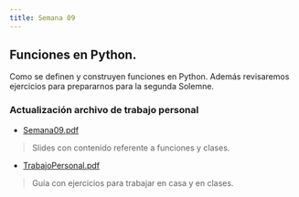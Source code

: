 ```yaml
---
title: Semana 09
---
```

## Funciones en Python.

Como se definen y construyen funciones en Python. Además revisaremos ejercicios para prepararnos para la segunda Solemne.

### Actualización archivo de trabajo personal

* [Semana09.pdf](/lectures/PCFI161_S10.pdf)
> Slides con contenido referente a funciones y clases.
* [TrabajoPersonal.pdf](/others/trabajo_personal_semana09_v03.pdf)
> Guía con ejercicios para trabajar en casa y en clases.
